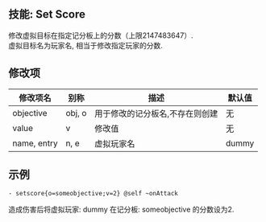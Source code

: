 技能: Set Score
--------------------------

修改虚拟目标在指定记分板上的分数（上限2147483647）.  
虚拟目标名为玩家名, 相当于修改指定玩家的分数.

修改项
----------

| 修改项名 | 别称    | 描述                                                                                                    | 默认值 |
|-----------|------------|----------------------------------------------------------------------------------------------------------------|---------------|
| objective | obj, o  | 用于修改的记分板名,不存在则创建 | 无 |
| value     | v       | 修改值 | 无 |
| name, entry | n, e    | 虚拟玩家名                    | dummy   |
                                                                            
示例
----

    - setscore{o=someobjective;v=2} @self ~onAttack

造成伤害后将虚拟玩家: dummy 在记分板: someobjective 的分数设为2.